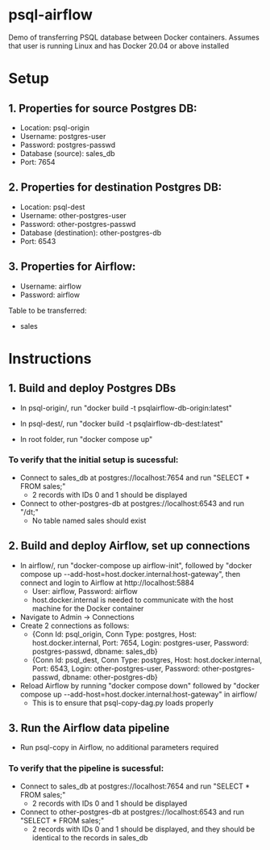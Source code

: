 # psql-airflow
 Demo of transferring PSQL database between Docker containers. Assumes that user is running Linux and has Docker 20.04 or above installed

# Setup

## 1. Properties for source Postgres DB:
- Location: psql-origin
- Username: postgres-user
- Password: postgres-passwd
- Database (source): sales_db
- Port: 7654

## 2. Properties for destination Postgres DB:
- Location: psql-dest
- Username: other-postgres-user
- Password: other-postgres-passwd
- Database (destination): other-postgres-db
- Port: 6543

## 3. Properties for Airflow:
- Username: airflow
- Password: airflow

Table to be transferred:
- sales
# Instructions

## 1. Build and deploy Postgres DBs

- In psql-origin/, run "docker build -t psqlairflow-db-origin:latest" 
- In psql-dest/, run "docker build -t psqlairflow-db-dest:latest" 

- In root folder, run "docker compose up"

### To verify that the initial setup is sucessful:
- Connect to sales_db at postgres://localhost:7654 and run "SELECT * FROM sales;"
    - 2 records with IDs 0 and 1 should be displayed
- Connect to other-postgres-db at postgres://localhost:6543 and run "/dt;"
    - No table named sales should exist

## 2. Build and deploy Airflow, set up connections

- In airflow/, run "docker-compose up airflow-init", followed by "docker compose up --add-host=host.docker.internal:host-gateway", then connect and login to Airflow at http://localhost:5884
    - User: airflow, Password: airflow
    - host.docker.internal is needed to communicate with the host machine for the Docker container
- Navigate to Admin -> Connections
- Create 2 connections as follows:
    - {Conn Id: psql_origin, Conn Type: postgres, Host: host.docker.internal, Port: 7654, Login: postgres-user, Password: postgres-passwd, dbname: sales_db}
    - {Conn Id: psql_dest, Conn Type: postgres, Host: host.docker.internal, Port: 6543, Login: other-postgres-user, Password: other-postgres-passwd, dbname: other-postgres-db}
- Reload Airflow by running "docker compose down" followed by "docker compose up --add-host=host.docker.internal:host-gateway" in airflow/
    - This is to ensure that psql-copy-dag.py loads properly

## 3. Run the Airflow data pipeline

- Run psql-copy in Airflow, no additional parameters required

### To verify that the pipeline is sucessful:
- Connect to sales_db at postgres://localhost:7654 and run "SELECT * FROM sales;"
    - 2 records with IDs 0 and 1 should be displayed
- Connect to other-postgres-db at postgres://localhost:6543 and run "SELECT * FROM sales;"
    - 2 records with IDs 0 and 1 should be displayed, and they should be identical to the records in sales_db

